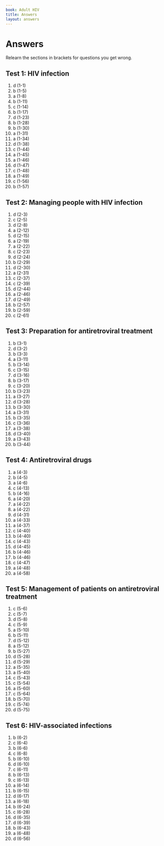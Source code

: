 ```yaml
---
book: Adult HIV
title: Answers
layout: answers
---
```


# Answers

Relearn the sections in brackets for questions you get wrong.

## Test 1: HIV infection

1.	d	(1-1)
2.	b	(1-5)
3.	a	(1-8)
4.	b	(1-11)
5.	c	(1-14)
6.	b	(1-17)
7.	d	(1-23)
8.	b	(1-28)
9.	b	(1-30)
10.	a	(1-31)
11.	a	(1-34)
12.	d	(1-38)
13.	c	(1-44)
14.	a	(1-45)
15.	a	(1-46)
16.	d	(1-47)
17.	c	(1-48)
18.	a	(1-49)
19.	c	(1-56)
20.	b	(1-57)

## Test 2: Managing people with HIV infection

1.	d	(2-3)
2.	c	(2-5)
3.	d	(2-8)
4.	a	(2-12)
5.	d	(2-15)
6.	a	(2-19)
7.	a	(2-22)
8.	c	(2-23)
9.	d	(2-24)
10.	b	(2-29)
11.	d	(2-30)
12.	a	(2-31)
13.	c	(2-37)
14.	c	(2-39)
15.	d	(2-44)
16.	a	(2-46)
17.	d	(2-49)
18.	b	(2-57)
19.	b	(2-59)
20.	c	(2-61)

## Test 3: Preparation for antiretroviral treatment

1.	b	(3-1)
2.	d	(3-2)
3.	b	(3-3)
4.	a	(3-11)
5.	b	(3-14)
6.	c	(3-15)
7.	d	(3-16)
8.	b	(3-17)
9.	c	(3-20)
10.	b	(3-23)
11.	a	(3-27)
12.	d	(3-28)
13.	b	(3-30)
14.	a	(3-31)
15.	b	(3-35)
16.	c	(3-36)
17.	a	(3-38)
18.	d	(3-40)
19.	a	(3-43)
20.	b	(3-44)

## Test 4: Antiretroviral drugs

1.	a	(4-3)
2.	b	(4-5)
3.	a	(4-6)
4.	c	(4-13)
5.	b	(4-16)
6.	a	(4-20)
7.	a	(4-22)
8.	a	(4-22)
9.	d	(4-31)
10.	a	(4-33)
11.	a	(4-37)
12.	c	(4-40)
13.	b	(4-40)
14.	c	(4-43)
15.	d	(4-45)
16.	b	(4-46)
17.	b	(4-46)
18.	c	(4-47)
19.	a	(4-48)
20.	a	(4-58)

## Test 5: Management of patients on anti­retroviral treatment

1.	c	(5-6)
2.	c	(5-7)
3.	d	(5-8)
4.	c	(5-9)
5.	a	(5-10)
6.	b	(5-11)
7.	d	(5-12)
8.	a	(5-12)
9.	b	(5-27)
10.	d	(5-28)
11.	d	(5-29)
12.	a	(5-35)
13.	a	(5-40)
14.	c	(5-43)
15.	c	(5-54)
16.	a	(5-60)
17.	c	(5-64)
18.	b	(5-70)
19.	c	(5-74)
20.	d	(5-75)

## Test 6: HIV-associated infections

1.	b	(6-2)
2.	c	(6-4)
3.	b	(6-6)
4.	c	(6-8)
5.	b	(6-10)
6.	d	(6-10)
7.	c	(6-11)
8.	b	(6-13)
9.	c	(6-13)
10.	a	(6-14)
11.	b	(6-15)
12.	d	(6-17)
13.	a	(6-18)
14.	b	(6-24)
15.	c	(6-28)
16.	d	(6-35)
17.	d	(6-39)
18.	b	(6-43)
19.	a	(6-48)
20.	d	(6-56)
